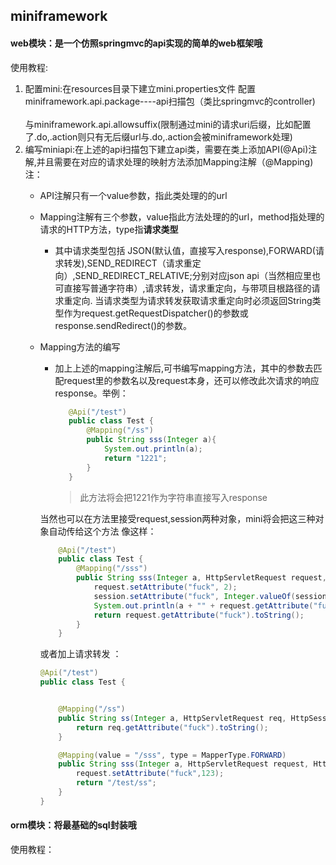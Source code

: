 ## miniframework
#### web模块：是一个仿照springmvc的api实现的简单的web框架哦
使用教程:
1. 配置mini:在resources目录下建立mini.properties文件
配置miniframework.api.package----api扫描包（类比springmvc的controller)<br>   
与miniframework.api.allowsuffix(限制通过mini的请求uri后缀，比如配置了.do,.action则只有无后缀url与.do,.action会被miniframework处理)
2. 编写miniapi:在上述的api扫描包下建立api类，需要在类上添加API(@Api)注解,并且需要在对应的请求处理的映射方法添加Mapping注解（@Mapping)
          注：
    - API注解只有一个value参数，指此类处理的的url
    - Mapping注解有三个参数，value指此方法处理的的url，method指处理的请求的HTTP方法，type指**请求类型**
        - 其中请求类型包括 JSON(默认值，直接写入response),FORWARD(请求转发),SEND_REDIRECT（请求重定向）,SEND_REDIRECT_RELATIVE;分别对应json api（当然相应里也可直接写普通字符串）,请求转发，请求重定向，与带项目根路径的请求重定向.
        当请求类型为请求转发获取请求重定向时必须返回String类型作为request.getRequestDispatcher()的参数或response.sendRedirect()的参数。
    - Mapping方法的编写   
        - 加上上述的mapping注解后,可书编写mapping方法，其中的参数去匹配request里的参数名以及request本身，还可以修改此次请求的响应response。举例：
           ```java
              @Api("/test")
              public class Test {         
                  @Mapping("/ss")
                  public String sss(Integer a){
                      System.out.println(a);
                      return "1221";
                  }
              }

            ```
            > 此方法将会把1221作为字符串直接写入response
       
        当然也可以在方法里接受request,session两种对象，mini将会把这三种对象自动传给这个方法
        像这样：
        ```java
            @Api("/test")
            public class Test {      
                @Mapping("/sss")
                public String sss(Integer a, HttpServletRequest request, HttpSession session) {
                    request.setAttribute("fuck", 2);
                    session.setAttribute("fuck", Integer.valueOf(session.getAttribute("fuck").toString()) + 1);
                    System.out.println(a + "" + request.getAttribute("fuck"));
                    return request.getAttribute("fuck").toString();
                }
            }
        ``` 
        或者加上请求转发 ：
        ```java
        @Api("/test")
        public class Test {
        
        
            @Mapping("/ss")
            public String ss(Integer a, HttpServletRequest req, HttpSession session) {
                return req.getAttribute("fuck").toString();
            }
        
            @Mapping(value = "/sss", type = MapperType.FORWARD)
            public String sss(Integer a, HttpServletRequest request, HttpSession session) {
                request.setAttribute("fuck",123);
                return "/test/ss";
            }
        }
        ```
#### orm模块：将最基础的sql封装哦
   使用教程：
   
